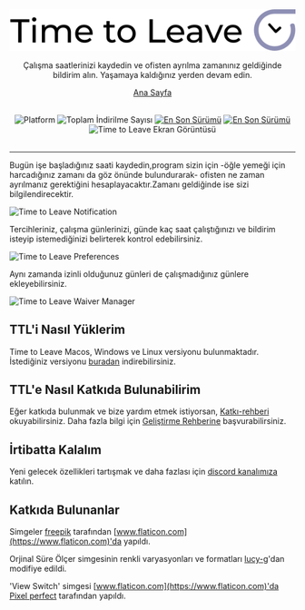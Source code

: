 <div align="center">
    <img src="../assets/timetoleave.png" alt="Time to Leave Simgesi">

  <p>Çalışma saatlerinizi kaydedin ve ofisten ayrılma zamanınız geldiğinde bildirim alın. Yaşamaya kaldığınız yerden devam edin. </p>

[Ana Sayfa](https://timetoleave.app/)

  <br/>

<img src="https://img.shields.io/badge/platforms-Windows%20%7C%20MacOS%20%7C%20Linux-green" alt="Platform">
<img src="https://img.shields.io/github/downloads/thamara/time-to-leave/total" alt="Toplam İndirilme Sayısı">
<a href="https://github.com/thamara/time-to-leave/releases/tag/v.1.5.5"><img src="https://img.shields.io/github/v/release/thamara/time-to-leave" alt="En Son Sürümü"></a>
<a href="http://makeapullrequest.com/"><img src="https://img.shields.io/badge/PRs-welcome-purple" alt="En Son Sürümü"></a>

   <br/>

   <img src="./images/screenshot.jpg" alt="Time to Leave Ekran Görüntüsü">

  <br/>

  <br/>
</div>

---

Bugün işe başladığınız saati kaydedin,program sizin için -öğle yemeği için harcadığınız zamanı da göz önünde bulundurarak- ofisten ne zaman ayrılmanız gerektiğini hesaplayacaktır.Zamanı geldiğinde ise sizi bilgilendirecektir.

<img src="./images/notification.jpg" alt="Time to Leave Notification">

Tercihleriniz, çalışma günlerinizi, günde kaç saat çalıştığınızı ve bildirim isteyip istemediğinizi belirterek kontrol edebilirsiniz.

<img src="./images/preferences.jpg" alt="Time to Leave Preferences">

Aynı zamanda izinli olduğunuz günleri de çalışmadığınız günlere ekleyebilirsiniz.

<img src="./images/waiver_manager.jpg" alt="Time to Leave Waiver Manager">

## TTL'i Nasıl Yüklerim

Time to Leave Macos, Windows ve Linux versiyonu bulunmaktadır. İstediğiniz versiyonu [buradan](https://github.com/thamara/time-to-leave/releases/latest) indirebilirsiniz.

## TTL'e Nasıl Katkıda Bulunabilirim

Eğer katkıda bulunmak ve bize yardım etmek istiyorsan, [Katkı-rehberi](../CONTRIBUTING.md) okuyabilirsiniz.
Daha fazla bilgi için [Geliştirme Rehberine](../DEVELOPMENT.md) başvurabilirsiniz.

## İrtibatta Kalalım

Yeni gelecek özellikleri tartışmak ve daha fazlası için [discord kanalımıza](https://discord.gg/P3KkEF5) katılın.

## Katkıda Bulunanlar

Simgeler [freepik](https://www.flaticon.com/authors/freepik) tarafından [www.flaticon.com](https://www.flaticon.com)'da yapıldı.

Orjinal Süre Ölçer simgesinin renkli varyasyonları ve formatları [lucy-g](https://icon-icons.com/icon/timer/121243)'dan modifiye edildi.

'View Switch' simgesi [www.flaticon.com](https://www.flaticon.com)'da [Pixel perfect](https://www.flaticon.com/authors/pixel-perfect) tarafından yapıldı.
